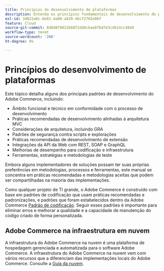 ```yaml
---
title: Princípios do desenvolvimento de plataformas
description: Entenda os princípios fundamentais de desenvolvimento de plataformas ao trabalhar com o Adobe Commerce.
exl-id: 3d822a8c-0e81-4a80-a820-46cf2702e0bf
feature: Cloud
source-git-commit: 8d0d8f9822b88f2dd8cbae8f6d7e3cdb14cc4848
workflow-type: tm+mt
source-wordcount: '206'
ht-degree: 0%

---
```



# Princípios do desenvolvimento de plataformas

Este tópico detalha alguns dos principais padrões de desenvolvimento do Adobe Commerce, incluindo:

- Âmbito funcional e técnico em conformidade com o processo de desenvolvimento
- Práticas recomendadas de desenvolvimento alinhadas à arquitetura MVC
- Considerações de arquitetura, incluindo GRA
- Padrões de segurança contra scripts e explorações
- Práticas recomendadas de desenvolvimento de extensão
- Integrações da API da Web com REST, SOAP e GraphQL
- Melhorias de desempenho para codificação e infraestrutura
- Ferramentas, estratégias e metodologias de teste

Embora alguns implementadores de soluções possam ter suas próprias preferências em metodologias, processos e ferramentas, este manual se concentra em práticas recomendadas e metodologias aceitas que podem ser compartilhadas na maioria das implementações.

Como qualquer projeto de TI grande, o Adobe Commerce é construído com base em padrões de codificação que usam práticas recomendadas e padronizações, e padrões que foram estabelecidos dentro da Adobe Commerce [Padrão de codificação](https://developer.adobe.com/commerce/php/coding-standards/). Seguir esses padrões é importante para eliminar erros e melhorar a qualidade e a capacidade de manutenção do código criado de forma personalizada.

## Adobe Commerce na infraestrutura em nuvem

A infraestrutura do Adobe Commerce na nuvem é uma plataforma de hospedagem gerenciada e automatizada para o software Adobe Commerce. A infraestrutura do Adobe Commerce na nuvem vem com vários recursos que a diferenciam das implementações locais do Adobe Commerce. Consulte a [Guia da nuvem](https://experienceleague.adobe.com/docs/commerce-cloud-service/user-guide/overview.html).
